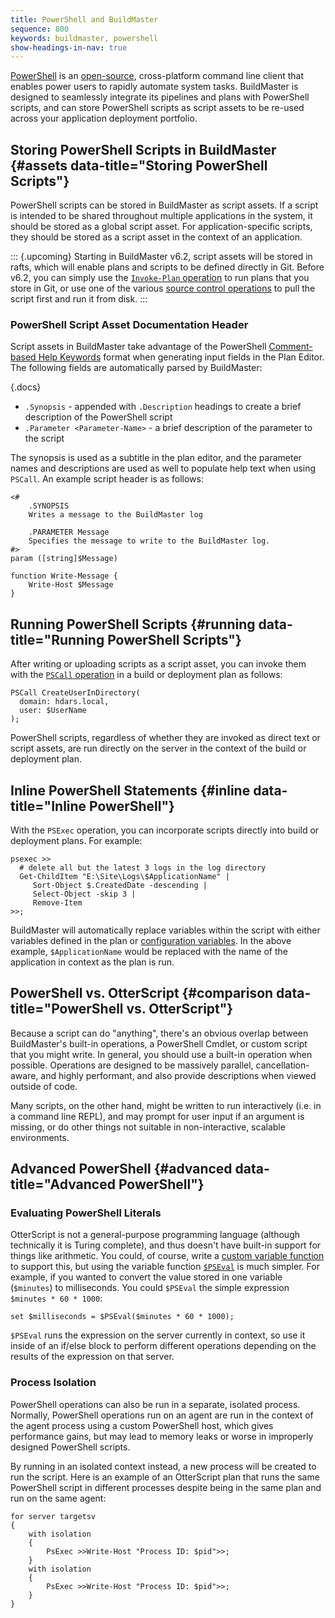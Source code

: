 ```yaml
---
title: PowerShell and BuildMaster
sequence: 800
keywords: buildmaster, powershell
show-headings-in-nav: true
---
```


[PowerShell](https://docs.microsoft.com/en-us/powershell/scripting/overview) is an [open-source](https://github.com/powershell/powershell), cross-platform command line client that enables power users to rapidly automate system tasks. BuildMaster is designed to seamlessly integrate its pipelines and plans with PowerShell scripts, and can store PowerShell scripts as script assets to be re-used across your application deployment portfolio.

## Storing PowerShell Scripts in BuildMaster {#assets data-title="Storing PowerShell Scripts"}

PowerShell scripts can be stored in BuildMaster as script assets. If a script is intended to be shared throughout multiple applications in the system, it should be stored as a global script asset. For application-specific scripts, they should be stored as a script asset in the context of an application.

::: {.upcoming}
Starting in BuildMaster v6.2, script assets will be stored in rafts, which will enable plans and scripts to be defined directly in Git. Before v6.2, you can simply use the [`Invoke-Plan` operation](/docs/buildmaster/reference/operations/buildmaster/invoke-plan) to run plans that you store in Git, or use one of the various [source control operations](/docs/buildmaster/builds/continuous-integration/source-control) to pull the script first and run it from disk.
:::

### PowerShell Script Asset Documentation Header

Script assets in BuildMaster take advantage of the PowerShell [Comment-based Help Keywords](https://docs.microsoft.com/en-us/powershell/scripting/developer/help/comment-based-help-keywords) format when generating input fields in the Plan Editor. The following fields are automatically parsed by BuildMaster:

{.docs}
 - `.Synopsis` - appended with `.Description` headings to create a brief description of the PowerShell script
 - `.Parameter <Parameter-Name>` - a brief description of the parameter to the script

The synopsis is used as a subtitle in the plan editor, and the parameter names and descriptions are used as well to populate help text when using `PSCall`. An example script header is as follows:

```
<#
    .SYNOPSIS
    Writes a message to the BuildMaster log

    .PARAMETER Message
    Specifies the message to write to the BuildMaster log.
#>
param ([string]$Message)

function Write-Message { 
    Write-Host $Message
}
```

## Running PowerShell Scripts {#running data-title="Running PowerShell Scripts"}

After writing or uploading scripts as a script asset, you can invoke them with the [`PSCall` operation](/docs/buildmaster/reference/operations/powershell/pscall) in a build or deployment plan as follows:

```
PSCall CreateUserInDirectory(
  domain: hdars.local,
  user: $UserName
);
```

PowerShell scripts, regardless of whether they are invoked as direct text or script assets, are run directly on the server in the context of the build or deployment plan.

## Inline PowerShell Statements {#inline data-title="Inline PowerShell"}

With the `PSExec` operation, you can incorporate scripts directly into build or deployment plans. For example:

```
psexec >>
  # delete all but the latest 3 logs in the log directory
  Get-ChildItem "E:\Site\Logs\$ApplicationName" |
     Sort-Object $.CreatedDate -descending |
     Select-Object -skip 3 |
     Remove-Item
>>;
```

BuildMaster will automatically replace variables within the script with either variables defined in the plan or [configuration variables](/docs/buildmaster/administration/configuration-variables). In the above example, `$ApplicationName` would be replaced with the name of the application in context as the plan is run.

## PowerShell vs. OtterScript {#comparison data-title="PowerShell vs. OtterScript"}

Because a script can do "anything", there's an obvious overlap between BuildMaster's built-in operations, a PowerShell Cmdlet, or custom script that you might write. In general, you should use a built-in operation when possible. Operations are designed to be massively parallel, cancellation-aware, and highly performant, and also provide descriptions when viewed outside of code.

Many scripts, on the other hand, might be written to run interactively (i.e. in a command line REPL), and may prompt for user input if an argument is missing, or do other things not suitable in non-interactive, scalable environments.

## Advanced PowerShell {#advanced data-title="Advanced PowerShell"}

### Evaluating PowerShell Literals

OtterScript is not a general-purpose programming language (although technically it is Turing complete), and thus doesn't have built-in support for things like arithmetic. You could, of course, write a [custom variable function](/docs/buildmaster/execution-engine/runtime-variables#variable-functions) to support this, but using the variable function [`$PSEval`](/docs/buildmaster/reference/functions/powershell/pseval) is much simpler. For example, if you wanted to convert the value stored in one variable (`$minutes`) to milliseconds. You could `$PSEval` the simple expression `$minutes * 60 * 1000`:

```
set $milliseconds = $PSEval($minutes * 60 * 1000);
```

`$PSEval` runs the expression on the server currently in context, so use it inside of an if/else block to perform different operations depending on the results of the expression on that server.

### Process Isolation 

PowerShell operations can also be run in a separate, isolated process. Normally, PowerShell operations run on an agent are run in the context of the agent process using a custom PowerShell host, which gives performance gains, but may lead to memory leaks or worse in improperly designed PowerShell scripts. 

By running in an isolated context instead, a new process will be created to run the script. Here is an example of an OtterScript plan that runs the same PowerShell script in different processes despite being in the same plan and run on the same agent:

```
for server targetsv
{
    with isolation
    {
        PsExec >>Write-Host "Process ID: $pid">>;
    }
    with isolation
    {
        PsExec >>Write-Host "Process ID: $pid">>;
    }
}
```
